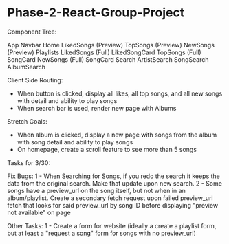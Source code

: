 # Phase-2-React-Group-Project

Component Tree:

App
    Navbar
    Home
        LikedSongs (Preview)
        TopSongs (Preview)
        NewSongs (Preview)
    Playlists
        LikedSongs (Full)
            LikedSongCard
        TopSongs (Full)
            SongCard
        NewSongs (Full)
            SongCard
    Search
        ArtistSearch
        SongSearch
        AlbumSearch

Client Side Routing: 
- When button is clicked, display all likes, all top songs, and all new songs with detail and ability to play songs
- When search bar is used, render new page with Albums

Stretch Goals:
- When album is clicked, display a new page with songs from the album with song detail and ability to play songs
- On homepage, create a scroll feature to see more than 5 songs

Tasks for 3/30:

Fix Bugs:
    1 - When Searching for Songs, if you redo the search it keeps the data from the original search.  Make that update upon new search.
    2 - Some songs have a preview_url on the song itself, but not when in an album/playlist.  Create a secondary fetch request upon failed preview_url fetch that looks for said preview_url by song ID before displaying "preview not available" on page

Other Tasks:
    1 - Create a form for website (ideally a create a playlist form, but at least a "request a song" form for songs with no preview_url)